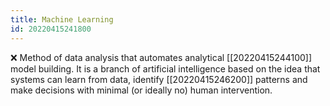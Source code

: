 ```yaml
---
title: Machine Learning
id: 20220415241800
---
```


❌ Method of data analysis that automates analytical [[20220415244100]] model building. It is a branch of artificial intelligence based on the idea that systems can learn from data, identify [[20220415246200]] patterns and make decisions with minimal (or ideally no) human intervention.
